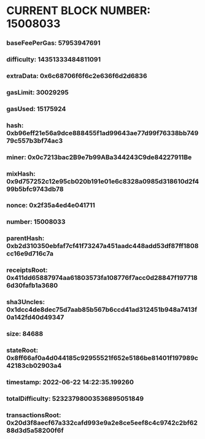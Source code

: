 # CURRENT BLOCK NUMBER: 15008033

### baseFeePerGas: 57953947691
### difficulty: 14351333484811091
### extraData: 0x6c68706f6f6c2e636f6d2d6836
### gasLimit: 30029295
### gasUsed: 15175924
### hash: 0xb96eff21e56a9dce888455f1ad99643ae77d99f76338bb74979c557b3bf74ac3
### miner: 0x0c7213bac2B9e7b99ABa344243C9de84227911Be
### mixHash: 0x9d757252c12e95cb020b191e01e6c8328a0985d318610d2f499b5bfc9743db78
### nonce: 0x2f35a4ed4e041711
### number: 15008033
### parentHash: 0xb2d310350ebfaf7cf41f73247a451aadc448add53df87ff1808cc16e9d716c7a
### receiptsRoot: 0x411dd65887974aa61803573fa108776f7acc0d28847f1977186d30fafb1a3680
### sha3Uncles: 0x1dcc4de8dec75d7aab85b567b6ccd41ad312451b948a7413f0a142fd40d49347
### size: 84688
### stateRoot: 0x8ff66af0a4d044185c92955521f652e5186be81401f197989c42183cb02903a4
### timestamp: 2022-06-22 14:22:35.199260
### totalDifficulty: 52323798003536895051849
### transactionsRoot: 0x20d3f8aecf67a332cafd993e9a2e8ce5eef8c4c9742c2bf6288d3d5a58200f6f
